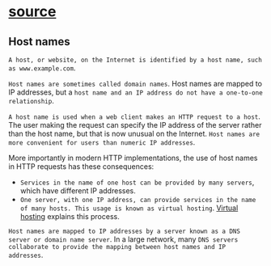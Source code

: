 # [source](https://www.ibm.com/docs/en/cics-ts/6.1?topic=concepts-host-names)

## Host names

`A host, or website, on the Internet is identified by a host name, such as www.example.com`.

`Host names are sometimes called domain names`. Host names are mapped to IP addresses, but a `host name and an IP address do not have a one-to-one relationship`.

`A host name is used when a web client makes an HTTP request to a host`. The user making the request can specify the IP address of the server rather than the host name, but that is now unusual on the Internet. `Host names are more convenient for users than numeric IP addresses`.

More importantly in modern HTTP implementations, the use of host names in HTTP requests has these consequences:

- `Services in the name of one host can be provided by many servers`, which have different IP addresses.
- `One server, with one IP address, can provide services in the name of many hosts. This usage is known as virtual hosting`. [Virtual hosting](./Virtual_hosting.md) explains this process.

`Host names are mapped to IP addresses by a server known as a DNS server or domain name server`. In a large network, many `DNS servers collaborate to provide the mapping between host names and IP addresses`.
